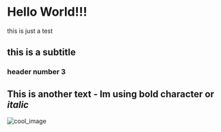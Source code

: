 # Hello World!!!
this is just a test

## this is a subtitle 

### header number 3

This is another text - Im using **bold** character or *italic* 
--- 
![cool_image](https://wallpapercave.com/wp/FCwJ3q2.jpg)